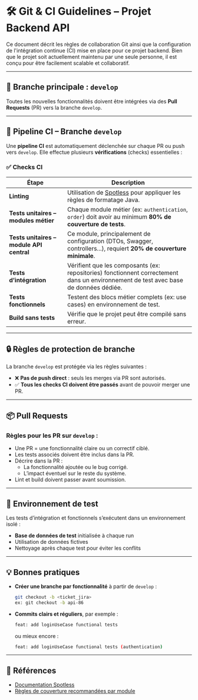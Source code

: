 # 🛠️ Git & CI Guidelines – Projet Backend API

Ce document décrit les règles de collaboration Git ainsi que la configuration de l'intégration continue (CI) mise en place pour ce projet backend. Bien que le projet soit actuellement maintenu par une seule personne, il est conçu pour être facilement scalable et collaboratif.

---

## 🚀 Branche principale : `develop`

Toutes les nouvelles fonctionnalités doivent être intégrées via des **Pull Requests** (PR) vers la branche `develop`.

---

## 🔄 Pipeline CI – Branche `develop`

Une **pipeline CI** est automatiquement déclenchée sur chaque PR ou push vers `develop`. Elle effectue plusieurs **vérifications** (checks) essentielles :

### ✅ Checks CI

| Étape                     | Description |
|--------------------------|-------------|
| **Linting**              | Utilisation de [Spotless](https://github.com/diffplug/spotless) pour appliquer les règles de formatage Java. |
| **Tests unitaires – modules métier** | Chaque module métier (ex: `authentication`, `order`) doit avoir au minimum **80% de couverture de tests**. |
| **Tests unitaires – module API central** | Ce module, principalement de configuration (DTOs, Swagger, controllers...), requiert **20% de couverture minimale**. |
| **Tests d’intégration**  | Vérifient que les composants (ex: repositories) fonctionnent correctement dans un environnement de test avec base de données dédiée. |
| **Tests fonctionnels**   | Testent des blocs métier complets (ex: use cases) en environnement de test. |
| **Build sans tests**     | Vérifie que le projet peut être compilé sans erreur. |

---

## 🔒 Règles de protection de branche

La branche `develop` est protégée via les règles suivantes :

- ❌ **Pas de push direct** : seuls les merges via PR sont autorisés.
- ✅ **Tous les checks CI doivent être passés** avant de pouvoir merger une PR.

---

## 📦 Pull Requests

### Règles pour les PR sur `develop` :

- Une PR = une fonctionnalité claire ou un correctif ciblé.
- Les tests associés doivent être inclus dans la PR.
- Décrire dans la PR :
    - La fonctionnalité ajoutée ou le bug corrigé.
    - L’impact éventuel sur le reste du système.
- Lint et build doivent passer avant soumission.

---

## 🧪 Environnement de test

Les tests d’intégration et fonctionnels s’exécutent dans un environnement isolé :

- **Base de données de test** initialisée à chaque run
- Utilisation de données fictives
- Nettoyage après chaque test pour éviter les conflits

---

## 💡 Bonnes pratiques

- **Créer une branche par fonctionnalité** à partir de `develop` :
  ```bash
  git checkout -b <ticket_jira>
  ex: git checkout -b api-86
  ```
- **Commits clairs et réguliers**, par exemple :
  ```bash
  feat: add loginUseCase functional tests
  ```
  ou mieux encore :
  ```bash
  feat: add loginUseCase functional tests (authentication)
  ```
  
---

## 📎 Références

- [Documentation Spotless](https://github.com/diffplug/spotless)
- [Règles de couverture recommandées par module](https://martinfowler.com/bliki/TestCoverage.html)


